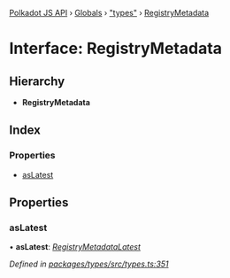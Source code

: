 [Polkadot JS API](../README.md) › [Globals](../globals.md) › ["types"](../modules/_types_.md) › [RegistryMetadata](_types_.registrymetadata.md)

# Interface: RegistryMetadata

## Hierarchy

* **RegistryMetadata**

## Index

### Properties

* [asLatest](_types_.registrymetadata.md#aslatest)

## Properties

###  asLatest

• **asLatest**: *[RegistryMetadataLatest](_types_.registrymetadatalatest.md)*

*Defined in [packages/types/src/types.ts:351](https://github.com/polkadot-js/api/blob/a695d2a5b5/packages/types/src/types.ts#L351)*
